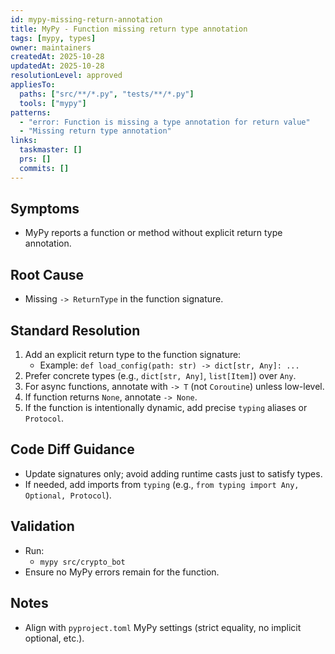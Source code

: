 ```yaml
---
id: mypy-missing-return-annotation
title: MyPy - Function missing return type annotation
tags: [mypy, types]
owner: maintainers
createdAt: 2025-10-28
updatedAt: 2025-10-28
resolutionLevel: approved
appliesTo:
  paths: ["src/**/*.py", "tests/**/*.py"]
  tools: ["mypy"]
patterns:
  - "error: Function is missing a type annotation for return value"
  - "Missing return type annotation"
links:
  taskmaster: []
  prs: []
  commits: []
---
```


## Symptoms
- MyPy reports a function or method without explicit return type annotation.

## Root Cause
- Missing `-> ReturnType` in the function signature.

## Standard Resolution
1. Add an explicit return type to the function signature:
   - Example: `def load_config(path: str) -> dict[str, Any]: ...`
2. Prefer concrete types (e.g., `dict[str, Any]`, `list[Item]`) over `Any`.
3. For async functions, annotate with `-> T` (not `Coroutine`) unless low-level.
4. If function returns `None`, annotate `-> None`.
5. If the function is intentionally dynamic, add precise `typing` aliases or `Protocol`.

## Code Diff Guidance
- Update signatures only; avoid adding runtime casts just to satisfy types.
- If needed, add imports from `typing` (e.g., `from typing import Any, Optional, Protocol`).

## Validation
- Run:
  - `mypy src/crypto_bot`
- Ensure no MyPy errors remain for the function.

## Notes
- Align with `pyproject.toml` MyPy settings (strict equality, no implicit optional, etc.).

